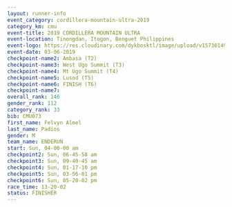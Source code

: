 ```yaml
---
layout: runner-info 
event_category: cordillera-mountain-ultra-2019 
category_km: cmu 
event-title: 2019 CORDILLERA MOUNTAIN ULTRA 
event-location: Tinongdan, Itogon, Benguet Philippines 
event-logo: https://res.cloudinary.com/dykbosktl/image/upload/v1573614960/Logo/Cordillera-Mountain-Ultra-2019-1280_wxhrmh.jpg 
event-date: 03-06-2019 
checkpoint-name2: Ambasa (T2) 
checkpoint-name3: West Ugo Summit (T3) 
checkpoint-name4: Mt Ugo Summit (T4) 
checkpoint-name5: Lusod (T5) 
checkpoint-name6: FINISH (T6) 
checkpoint-name7: 
overall_rank: 146
gender_rank: 112
category_rank: 33
bib: CMU073
first_name: Felvyn Almel
last_name: Padios
gender: M
team_name: ENDERUN
start: Sun, 04-00-00 am
checkpoint2: Sun, 06-45-58 am
checkpoint3: Sun, 09-40-45 am
checkpoint4: Sun, 01-17-10 pm
checkpoint5: Sun, 03-56-01 pm
checkpoint6: Sun, 05-20-02 pm
race_time: 13-20-02
status: FINISHER
---
```

